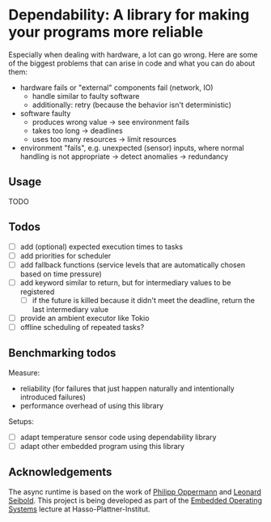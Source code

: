 # Dependability: A library for making your programs more reliable

Especially when dealing with hardware, a lot can go wrong. Here are some of the biggest problems that can arise in code and what you can do about them:

- hardware fails or "external" components fail (network, IO)
  - handle similar to faulty software
  - additionally: retry (because the behavior isn't deterministic)
- software faulty
  - produces wrong value -> see environment fails
  - takes too long -> deadlines
  - uses too many resources -> limit resources
- environment "fails", e.g. unexpected (sensor) inputs, where normal handling is not appropriate
  -> detect anomalies
  -> redundancy

## Usage

TODO

## Todos

- [ ] add (optional) expected execution times to tasks
- [ ] add priorities for scheduler
- [ ] add fallback functions (service levels that are automatically chosen based on time pressure)
- [ ] add keyword similar to return, but for intermediary values to be registered
  - [ ] if the future is killed because it didn't meet the deadline, return the last intermediary value
- [ ] provide an ambient executor like Tokio
- [ ] offline scheduling of repeated tasks?

## Benchmarking todos

Measure:

- reliability (for failures that just happen naturally and intentionally introduced failures)
- performance overhead of using this library

Setups:

- [ ] adapt temperature sensor code using dependability library
- [ ] adapt other embedded program using this library

## Acknowledgements

The async runtime is based on the work of [Philipp Oppermann](https://os.phil-opp.com/async-await/) and [Leonard Seibold](https://github.com/zortax).
This project is being developed as part of the [Embedded Operating Systems](https://osm.hpi.de/eos/2021) lecture at Hasso-Plattner-Institut.
